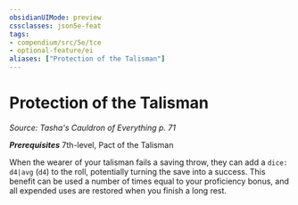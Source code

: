 ```yaml
---
obsidianUIMode: preview
cssclasses: json5e-feat
tags:
- compendium/src/5e/tce
- optional-feature/ei
aliases: ["Protection of the Talisman"]
---
```

# Protection of the Talisman
*Source: Tasha's Cauldron of Everything p. 71*  

***Prerequisites*** 7th-level, Pact of the Talisman

When the wearer of your talisman fails a saving throw, they can add a `dice: d4|avg` (`d4`) to the roll, potentially turning the save into a success. This benefit can be used a number of times equal to your proficiency bonus, and all expended uses are restored when you finish a long rest.